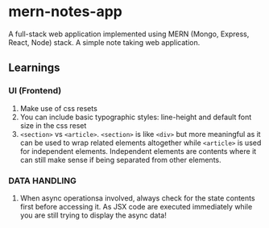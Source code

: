 # mern-notes-app

A full-stack web application implemented using MERN (Mongo, Express, React, Node) stack. A simple note taking web application.

## Learnings

### UI (Frontend)

1. Make use of css resets
2. You can include basic typographic styles: line-height and default font size in the css reset
3. ```<section>``` vs ```<article>```. ```<section>``` is like ```<div>``` but more meaningful as it can be used to wrap related elements altogether while ```<article>``` is used for independent elements. Independent elements are contents where it can still make sense if being separated from other elements.


### DATA HANDLING

1. When async operationsa involved, always check for the state contents first before accessing it. As JSX code are executed immediately while you are still trying to display the async data!
